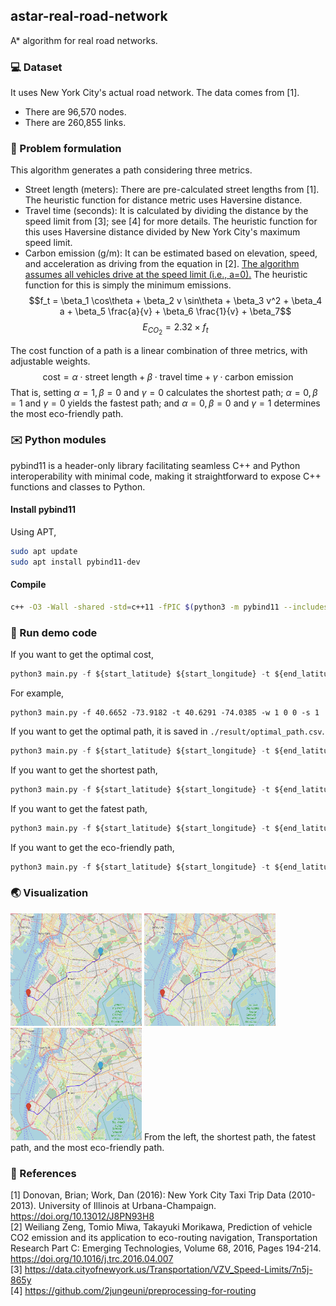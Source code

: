 ## astar-real-road-network
A* algorithm for real road networks.
### :computer: Dataset
It uses New York City's actual road network.
The data comes from [1].
- There are 96,570 nodes.
- There are 260,855 links.
### :memo: Problem formulation
This algorithm generates a path considering three metrics.
- Street length (meters): There are pre-calculated street lengths from [1]. The heuristic function for distance metric uses Haversine distance.
- Travel time (seconds): It is calculated by dividing the distance by the speed limit from [3]; see [4] for more details. The heuristic function for this uses Haversine distance divided by New York City's maximum speed limit.
- Carbon emission (g/m): It can be estimated based on elevation, speed, and acceleration as driving from the equation in [2]. <ins>The algorithm assumes all vehicles drive at the speed limit (i.e., a=0).</ins> The heuristic function for this is simply the minimum emissions.  
$$f_t = \beta_1 \cos\theta + \beta_2 v \sin\theta + \beta_3 v^2 + \beta_4 a + \beta_5 \frac{a}{v} + \beta_6 \frac{1}{v} + \beta_7$$
$$E_{CO_2} = 2.32 \times f_t$$

The cost function of a path is a linear combination of three metrics, with adjustable weights.
$$\text{cost} = \alpha \cdot \text{street length} + \beta \cdot \text{travel time} + \gamma \cdot \text{carbon emission}$$
That is, setting $\alpha=1, \beta=0$ and $\gamma=0$ calculates the shortest path; $\alpha=0, \beta=1$ and $\gamma=0$ yields the fastest path; and $\alpha=0, \beta=0$ and $\gamma=1$ determines the most eco-friendly path.
### :envelope: Python modules
pybind11 is a header-only library facilitating seamless C++ and Python interoperability with minimal code, making it straightforward to expose C++ functions and classes to Python.
#### Install pybind11
Using APT,
```bash
sudo apt update
sudo apt install pybind11-dev
```
#### Compile
```bash
c++ -O3 -Wall -shared -std=c++11 -fPIC $(python3 -m pybind11 --includes) astar.h astar.cpp planner.cpp -o planner.so
```
### :runner: Run demo code
If you want to get the optimal cost,
```python
python3 main.py -f ${start_latitude} ${start_longitude} -t ${end_latitude} ${end_longitude} -w ${alpha} ${beta} ${gamma} -s 1
```
For example,
```python3
python3 main.py -f 40.6652 -73.9182 -t 40.6291 -74.0385 -w 1 0 0 -s 1
```
If you want to get the optimal path, it is saved in `./result/optimal_path.csv`.
```python
python3 main.py -f ${start_latitude} ${start_longitude} -t ${end_latitude} ${end_longitude} -w ${alpha} ${beta} ${gamma} -s 0
```
If you want to get the shortest path,
```python
python3 main.py -f ${start_latitude} ${start_longitude} -t ${end_latitude} ${end_longitude} -w 1 0 0 -s ${save_or_not}
```
If you want to get the fatest path,
```python
python3 main.py -f ${start_latitude} ${start_longitude} -t ${end_latitude} ${end_longitude} -w 0 1 0 -s ${save_or_not}
```
If you want to get the eco-friendly path,
```python
python3 main.py -f ${start_latitude} ${start_longitude} -t ${end_latitude} ${end_longitude} -w 0 0 1 -s ${save_or_not}
```
### :earth_asia: Visualization
<img src="./img/shortest.png" width="210" height="180"> <img src="./img/fatest.png" width="210" height="180"> <img src="./img/eco_friendly.png" width="210" height="180">
From the left, the shortest path, the fatest path, and the most eco-friendly path.

### :pushpin: References
[1] Donovan, Brian; Work, Dan (2016): New York City Taxi Trip Data (2010-2013). University of Illinois at Urbana-Champaign. https://doi.org/10.13012/J8PN93H8  
[2] Weiliang Zeng, Tomio Miwa, Takayuki Morikawa,
Prediction of vehicle CO2 emission and its application to eco-routing navigation, Transportation Research Part C: Emerging Technologies,
Volume 68, 2016, Pages 194-214. https://doi.org/10.1016/j.trc.2016.04.007  
[3] https://data.cityofnewyork.us/Transportation/VZV_Speed-Limits/7n5j-865y  
[4] https://github.com/2jungeuni/preprocessing-for-routing